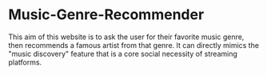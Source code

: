# Music-Genre-Recommender
This aim of this website is to ask the user for their favorite music genre, then recommends a famous artist from that genre. It can directly mimics the "music discovery" feature that is a core social necessity of streaming platforms. 

